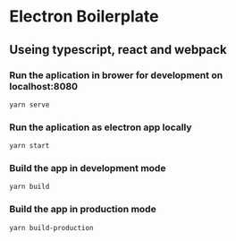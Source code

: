 # Electron Boilerplate

## Useing typescript, react and webpack

### Run the aplication in brower for development on localhost:8080

`yarn serve`

### Run the aplication as electron app locally

`yarn start`

### Build the app in development mode

`yarn build`

### Build the app in production mode

`yarn build-production`
